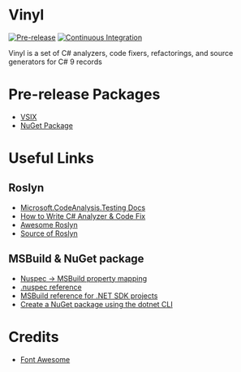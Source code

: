 # Vinyl

[![Pre-release](https://github.com/tiesmaster/vinyl/actions/workflows/pre-release.yaml/badge.svg)](https://github.com/tiesmaster/vinyl/actions/workflows/pre-release.yaml)
[![Continuous Integration](https://github.com/tiesmaster/vinyl/actions/workflows/ci.yaml/badge.svg)](https://github.com/tiesmaster/vinyl/actions/workflows/ci.yaml)

Vinyl is a set of C# analyzers, code fixers, refactorings, and source generators for C# 9 records

# Pre-release Packages

 * [VSIX](https://www.vsixgallery.com/extension/Vinyl.94aea5b7-3b9f-46ad-9795-54128dd39cd7)
 * [NuGet Package](https://github.com/tiesmaster/vinyl/packages/914795)

# Useful Links

## Roslyn

 * [Microsoft.CodeAnalysis.Testing Docs](https://github.com/dotnet/roslyn-sdk/blob/main/src/Microsoft.CodeAnalysis.Testing/README.md)
 * [How to Write C# Analyzer & Code Fix]( https://docs.microsoft.com/en-us/dotnet/csharp/roslyn-sdk/tutorials/how-to-write-csharp-analyzer-code-fix)
 * [Awesome Roslyn](https://project-awesome.org/ironcev/awesome-roslyn)
 * [Source of Roslyn]( https://sourceroslyn.io/)

## MSBuild & NuGet package

 * [Nuspec -> MSBuild property mapping](https://docs.microsoft.com/en-us/nuget/reference/msbuild-targets#pack-target)
 * [.nuspec reference](https://docs.microsoft.com/en-us/nuget/reference/nuspec)
 * [MSBuild reference for .NET SDK projects](https://docs.microsoft.com/en-us/dotnet/core/project-sdk/msbuild-props#nuget-metadata-properties)
 * [Create a NuGet package using the dotnet CLI](https://docs.microsoft.com/en-us/nuget/create-packages/creating-a-package-dotnet-cli)

# Credits

 * [Font Awesome](https://fontawesome.com/license)